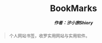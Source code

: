 <center><h1>BookMarks</h1></center>

<center><h5>作者：汐小旅Shiory</h5></center>



> 个人网站书签，收罗实用网站与实用软件。